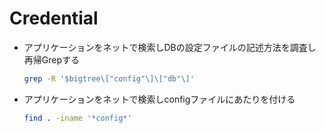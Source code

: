 # Credential

* アプリケーションをネットで検索しDBの設定ファイルの記述方法を調査し再帰Grepする

  ```bash
  grep -R '$bigtree\["config"\]\["db"\]'
  ```

* アプリケーションをネットで検索しconfigファイルにあたりを付ける

  ```bash
  find . -iname '*config*'
  ```

  

